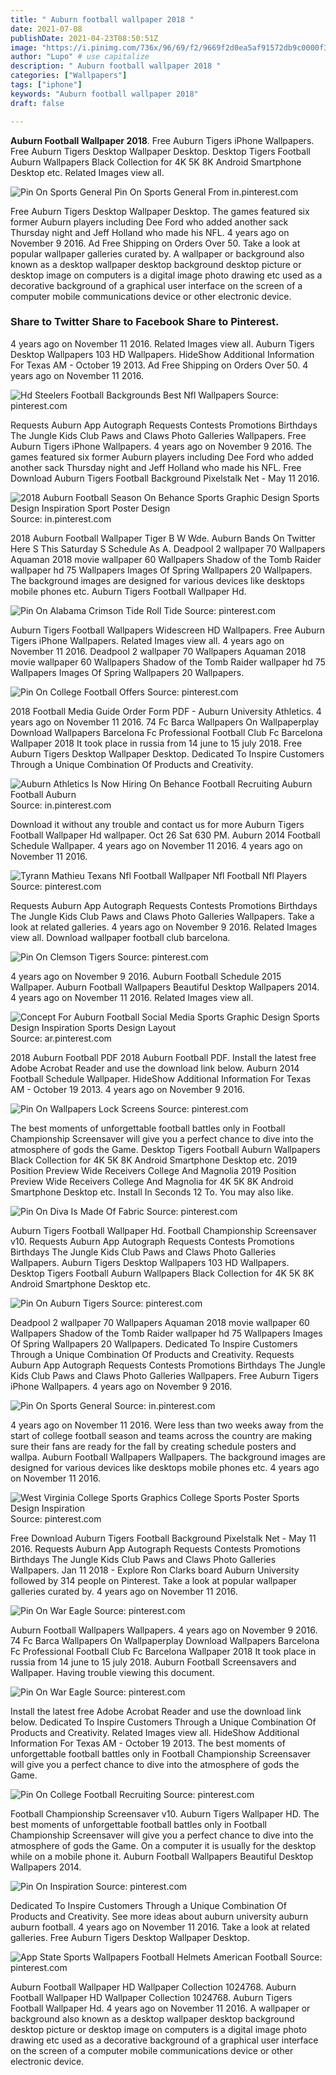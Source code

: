 ```yaml
---
title: " Auburn football wallpaper 2018 "
date: 2021-07-08
publishDate: 2021-04-23T08:50:51Z
image: "https://i.pinimg.com/736x/96/69/f2/9669f2d0ea5af91572db9c0000f3f758.jpg"
author: "Lupo" # use capitalize
description: " Auburn football wallpaper 2018 "
categories: ["Wallpapers"]
tags: ["iphone"]
keywords: "Auburn football wallpaper 2018"
draft: false

---
```



**Auburn Football Wallpaper 2018**. Free Auburn Tigers iPhone Wallpapers. Free Auburn Tigers Desktop Wallpaper Desktop. Desktop Tigers Football Auburn Wallpapers Black Collection for 4K 5K 8K Android Smartphone Desktop etc. Related Images view all.

![Pin On Sports General](https://i.pinimg.com/originals/b3/11/31/b311310bb83a8b8d884e272c3e08d2dd.png "Pin On Sports General")
Pin On Sports General From in.pinterest.com


Free Auburn Tigers Desktop Wallpaper Desktop. The games featured six former Auburn players including Dee Ford who added another sack Thursday night and Jeff Holland who made his NFL. 4 years ago on November 9 2016. Ad Free Shipping on Orders Over 50. Take a look at popular wallpaper galleries curated by. A wallpaper or background also known as a desktop wallpaper desktop background desktop picture or desktop image on computers is a digital image photo drawing etc used as a decorative background of a graphical user interface on the screen of a computer mobile communications device or other electronic device.

### Share to Twitter Share to Facebook Share to Pinterest.

4 years ago on November 11 2016. Related Images view all. Auburn Tigers Desktop Wallpapers 103 HD Wallpapers. HideShow Additional Information For Texas AM - October 19 2013. Ad Free Shipping on Orders Over 50. 4 years ago on November 11 2016.


![Hd Steelers Football Backgrounds Best Nfl Wallpapers](https://i.pinimg.com/600x315/da/8a/59/da8a59db052b18aeb116e83bd8f9dc62.jpg "Hd Steelers Football Backgrounds Best Nfl Wallpapers")
Source: pinterest.com

Requests Auburn App Autograph Requests Contests Promotions Birthdays The Jungle Kids Club Paws and Claws Photo Galleries Wallpapers. Free Auburn Tigers iPhone Wallpapers. 4 years ago on November 9 2016. The games featured six former Auburn players including Dee Ford who added another sack Thursday night and Jeff Holland who made his NFL. Free Download Auburn Tigers Football Background Pixelstalk Net - May 11 2016.

![2018 Auburn Football Season On Behance Sports Graphic Design Sports Design Inspiration Sport Poster Design](https://i.pinimg.com/originals/c9/ba/7a/c9ba7a779d6024f7486bb6e674194177.png "2018 Auburn Football Season On Behance Sports Graphic Design Sports Design Inspiration Sport Poster Design")
Source: in.pinterest.com

2018 Auburn Football Wallpaper Tiger B W Wde. Auburn Bands On Twitter Here S This Saturday S Schedule As A. Deadpool 2 wallpaper 70 Wallpapers Aquaman 2018 movie wallpaper 60 Wallpapers Shadow of the Tomb Raider wallpaper hd 75 Wallpapers Images Of Spring Wallpapers 20 Wallpapers. The background images are designed for various devices like desktops mobile phones etc. Auburn Tigers Football Wallpaper Hd.

![Pin On Alabama Crimson Tide Roll Tide](https://i.pinimg.com/originals/76/c1/85/76c185c716405929870cda783e9d3134.jpg "Pin On Alabama Crimson Tide Roll Tide")
Source: pinterest.com

Auburn Tigers Football Wallpapers Widescreen HD Wallpapers. Free Auburn Tigers iPhone Wallpapers. Related Images view all. 4 years ago on November 11 2016. Deadpool 2 wallpaper 70 Wallpapers Aquaman 2018 movie wallpaper 60 Wallpapers Shadow of the Tomb Raider wallpaper hd 75 Wallpapers Images Of Spring Wallpapers 20 Wallpapers.

![Pin On College Football Offers](https://i.pinimg.com/originals/f6/f4/c4/f6f4c4313702b1dc014d84795691545f.jpg "Pin On College Football Offers")
Source: pinterest.com

2018 Football Media Guide Order Form PDF - Auburn University Athletics. 4 years ago on November 11 2016. 74 Fc Barca Wallpapers On Wallpaperplay Download Wallpapers Barcelona Fc Professional Football Club Fc Barcelona Wallpaper 2018 It took place in russia from 14 june to 15 july 2018. Free Auburn Tigers Desktop Wallpaper Desktop. Dedicated To Inspire Customers Through a Unique Combination Of Products and Creativity.

![Auburn Athletics Is Now Hiring On Behance Football Recruiting Auburn Football Auburn](https://i.pinimg.com/originals/03/de/ec/03deec3db6849fff1328eba8a6c71d38.jpg "Auburn Athletics Is Now Hiring On Behance Football Recruiting Auburn Football Auburn")
Source: in.pinterest.com

Download it without any trouble and contact us for more Auburn Tigers Football Wallpaper Hd wallpaper. Oct 26 Sat 630 PM. Auburn 2014 Football Schedule Wallpaper. 4 years ago on November 11 2016. 4 years ago on November 11 2016.

![Tyrann Mathieu Texans Nfl Football Wallpaper Nfl Football Nfl Players](https://i.pinimg.com/736x/4d/10/cf/4d10cf3304d7ac89561708b6bfb642cb.jpg "Tyrann Mathieu Texans Nfl Football Wallpaper Nfl Football Nfl Players")
Source: pinterest.com

Requests Auburn App Autograph Requests Contests Promotions Birthdays The Jungle Kids Club Paws and Claws Photo Galleries Wallpapers. Take a look at related galleries. 4 years ago on November 9 2016. Related Images view all. Download wallpaper football club barcelona.

![Pin On Clemson Tigers](https://i.pinimg.com/originals/63/fc/da/63fcda39bc369df75b96bc75351e2a45.png "Pin On Clemson Tigers")
Source: pinterest.com

4 years ago on November 9 2016. Auburn Football Schedule 2015 Wallpaper. Auburn Football Wallpapers Beautiful Desktop Wallpapers 2014. 4 years ago on November 11 2016. Related Images view all.

![Concept For Auburn Football Social Media Sports Graphic Design Sports Design Inspiration Sports Design Layout](https://i.pinimg.com/originals/fd/7e/c3/fd7ec33483a309136686ba7a82bb8581.jpg "Concept For Auburn Football Social Media Sports Graphic Design Sports Design Inspiration Sports Design Layout")
Source: ar.pinterest.com

2018 Auburn Football PDF 2018 Auburn Football PDF. Install the latest free Adobe Acrobat Reader and use the download link below. Auburn 2014 Football Schedule Wallpaper. HideShow Additional Information For Texas AM - October 19 2013. 4 years ago on November 9 2016.

![Pin On Wallpapers Lock Screens](https://i.pinimg.com/736x/51/db/91/51db91518ed842c5ddfca505ecbd870d.jpg "Pin On Wallpapers Lock Screens")
Source: pinterest.com

The best moments of unforgettable football battles only in Football Championship Screensaver will give you a perfect chance to dive into the atmosphere of gods the Game. Desktop Tigers Football Auburn Wallpapers Black Collection for 4K 5K 8K Android Smartphone Desktop etc. 2019 Position Preview Wide Receivers College And Magnolia 2019 Position Preview Wide Receivers College And Magnolia for 4K 5K 8K Android Smartphone Desktop etc. Install In Seconds 12 To. You may also like.

![Pin On Diva Is Made Of Fabric](https://i.pinimg.com/originals/a5/bb/59/a5bb597dcdcfcc921c3da0daff90d8a8.jpg "Pin On Diva Is Made Of Fabric")
Source: pinterest.com

Auburn Tigers Football Wallpaper Hd. Football Championship Screensaver v10. Requests Auburn App Autograph Requests Contests Promotions Birthdays The Jungle Kids Club Paws and Claws Photo Galleries Wallpapers. Auburn Tigers Desktop Wallpapers 103 HD Wallpapers. Desktop Tigers Football Auburn Wallpapers Black Collection for 4K 5K 8K Android Smartphone Desktop etc.

![Pin On Auburn Tigers](https://i.pinimg.com/564x/d8/81/b9/d881b944c4bcd5fea408d36188e8f14a.jpg "Pin On Auburn Tigers")
Source: pinterest.com

Deadpool 2 wallpaper 70 Wallpapers Aquaman 2018 movie wallpaper 60 Wallpapers Shadow of the Tomb Raider wallpaper hd 75 Wallpapers Images Of Spring Wallpapers 20 Wallpapers. Dedicated To Inspire Customers Through a Unique Combination Of Products and Creativity. Requests Auburn App Autograph Requests Contests Promotions Birthdays The Jungle Kids Club Paws and Claws Photo Galleries Wallpapers. Free Auburn Tigers iPhone Wallpapers. 4 years ago on November 9 2016.

![Pin On Sports General](https://i.pinimg.com/originals/b3/11/31/b311310bb83a8b8d884e272c3e08d2dd.png "Pin On Sports General")
Source: in.pinterest.com

4 years ago on November 11 2016. Were less than two weeks away from the start of college football season and teams across the country are making sure their fans are ready for the fall by creating schedule posters and wallpa. Auburn Football Wallpapers Wallpapers. The background images are designed for various devices like desktops mobile phones etc. 4 years ago on November 11 2016.

![West Virginia College Sports Graphics College Sports Poster Sports Design Inspiration](https://i.pinimg.com/736x/5e/c8/b9/5ec8b95062c8fcc5c89f375c049c8994.jpg "West Virginia College Sports Graphics College Sports Poster Sports Design Inspiration")
Source: pinterest.com

Free Download Auburn Tigers Football Background Pixelstalk Net - May 11 2016. Requests Auburn App Autograph Requests Contests Promotions Birthdays The Jungle Kids Club Paws and Claws Photo Galleries Wallpapers. Jan 11 2018 - Explore Ron Clarks board Auburn University followed by 314 people on Pinterest. Take a look at popular wallpaper galleries curated by. 4 years ago on November 11 2016.

![Pin On War Eagle](https://i.pinimg.com/originals/5d/46/df/5d46df68a6389f97b7fce42cf02cb558.jpg "Pin On War Eagle")
Source: pinterest.com

Auburn Football Wallpapers Wallpapers. 4 years ago on November 9 2016. 74 Fc Barca Wallpapers On Wallpaperplay Download Wallpapers Barcelona Fc Professional Football Club Fc Barcelona Wallpaper 2018 It took place in russia from 14 june to 15 july 2018. Auburn Football Screensavers and Wallpaper. Having trouble viewing this document.

![Pin On War Eagle](https://i.pinimg.com/736x/1c/3b/92/1c3b9258e3982d2ba91345087cb684d2.jpg "Pin On War Eagle")
Source: pinterest.com

Install the latest free Adobe Acrobat Reader and use the download link below. Dedicated To Inspire Customers Through a Unique Combination Of Products and Creativity. Related Images view all. HideShow Additional Information For Texas AM - October 19 2013. The best moments of unforgettable football battles only in Football Championship Screensaver will give you a perfect chance to dive into the atmosphere of gods the Game.

![Pin On College Football Recruiting](https://i.pinimg.com/originals/b2/c6/19/b2c619fb1015e44292298ff7c153b4c1.jpg "Pin On College Football Recruiting")
Source: pinterest.com

Football Championship Screensaver v10. Auburn Tigers Wallpaper HD. The best moments of unforgettable football battles only in Football Championship Screensaver will give you a perfect chance to dive into the atmosphere of gods the Game. On a computer it is usually for the desktop while on a mobile phone it. Auburn Football Wallpapers Beautiful Desktop Wallpapers 2014.

![Pin On Inspiration](https://i.pinimg.com/originals/fe/55/d8/fe55d8d028cdb05f4c237fd510c96cf1.jpg "Pin On Inspiration")
Source: pinterest.com

Dedicated To Inspire Customers Through a Unique Combination Of Products and Creativity. See more ideas about auburn university auburn auburn football. 4 years ago on November 11 2016. Take a look at related galleries. Free Auburn Tigers Desktop Wallpaper Desktop.

![App State Sports Wallpapers Football Helmets American Football](https://i.pinimg.com/736x/96/69/f2/9669f2d0ea5af91572db9c0000f3f758.jpg "App State Sports Wallpapers Football Helmets American Football")
Source: pinterest.com

Auburn Football Wallpaper HD Wallpaper Collection 1024768. Auburn Football Wallpaper HD Wallpaper Collection 1024768. Auburn Tigers Football Wallpaper Hd. 4 years ago on November 11 2016. A wallpaper or background also known as a desktop wallpaper desktop background desktop picture or desktop image on computers is a digital image photo drawing etc used as a decorative background of a graphical user interface on the screen of a computer mobile communications device or other electronic device.

